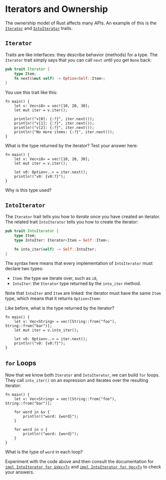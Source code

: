 # Iterators and Ownership

The ownership model of Rust affects many APIs. An example of this is the
[`Iterator`](https://doc.rust-lang.org/std/iter/trait.Iterator.html) and
[`IntoIterator`](https://doc.rust-lang.org/std/iter/trait.IntoIterator.html)
traits.

## `Iterator`

Traits are like interfaces: they describe behavior (methods) for a type. The
`Iterator` trait simply says that you can call `next` until you get `None` back:

```rust
pub trait Iterator {
    type Item;
    fn next(&mut self) -> Option<Self::Item>;
}
```

You use this trait like this:

```rust,editable
fn main() {
    let v: Vec<i8> = vec![10, 20, 30];
    let mut iter = v.iter();

    println!("v[0]: {:?}", iter.next());
    println!("v[1]: {:?}", iter.next());
    println!("v[2]: {:?}", iter.next());
    println!("No more items: {:?}", iter.next());
}
```

What is the type returned by the iterator? Test your answer here:

```rust,editable,compile_fail
fn main() {
    let v: Vec<i8> = vec![10, 20, 30];
    let mut iter = v.iter();

    let v0: Option<..> = iter.next();
    println!("v0: {v0:?}");
}
```

Why is this type used?

## `IntoIterator`

The `Iterator` trait tells you how to _iterate_ once you have created an
iterator. The related trait `IntoIterator` tells you how to create the iterator:

```rust
pub trait IntoIterator {
    type Item;
    type IntoIter: Iterator<Item = Self::Item>;

    fn into_iter(self) -> Self::IntoIter;
}
```

The syntax here means that every implementation of `IntoIterator` must
declare two types:

* `Item`: the type we iterate over, such as `i8`,
* `IntoIter`: the `Iterator` type returned by the `into_iter` method.

Note that `IntoIter` and `Item` are linked: the iterator must have the same
`Item` type, which means that it returns `Option<Item>`

Like before, what  is the type returned by the iterator?

```rust,editable,compile_fail
fn main() {
    let v: Vec<String> = vec![String::from("foo"), String::from("bar")];
    let mut iter = v.into_iter();

    let v0: Option<..> = iter.next();
    println!("v0: {v0:?}");
}
```

## `for` Loops

Now that we know both `Iterator` and `IntoIterator`, we can build `for` loops.
They call `into_iter()` on an expression and iterates over the resulting
iterator:

```rust,editable
fn main() {
    let v: Vec<String> = vec![String::from("foo"), String::from("bar")];

    for word in &v {
        println!("word: {word}");
    }

    for word in v {
        println!("word: {word}");
    }
}
```

What is the type of `word` in each loop?

Experiment with the code above and then consult the documentation for [`impl
IntoIterator for
&Vec<T>`](https://doc.rust-lang.org/std/vec/struct.Vec.html#impl-IntoIterator-2)
and [`impl IntoIterator for
Vec<T>`](https://doc.rust-lang.org/std/vec/struct.Vec.html#impl-IntoIterator-1)
to check your answers.
